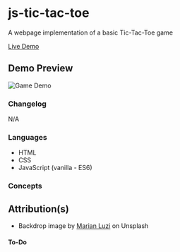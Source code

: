 # js-tic-tac-toe
A webpage implementation of a basic Tic-Tac-Toe game<br>

[Live Demo](https://sorrrb.github.io/js-tic-tac-toe/)

## Demo Preview
![Game Demo]()

### Changelog
N/A

### Languages
- HTML
- CSS
- JavaScript (vanilla - ES6)

### Concepts

## Attribution(s)
- Backdrop image by [Marian Luzi](https://unsplash.com/@marianluzi) on Unsplash

#### To-Do